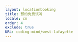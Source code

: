 ```yaml
---
layout: locationbooking
title: 预约免费试听
locale: cn
order: 4
exclude: true
URL: coding-mind/west-lafayette
---
```


